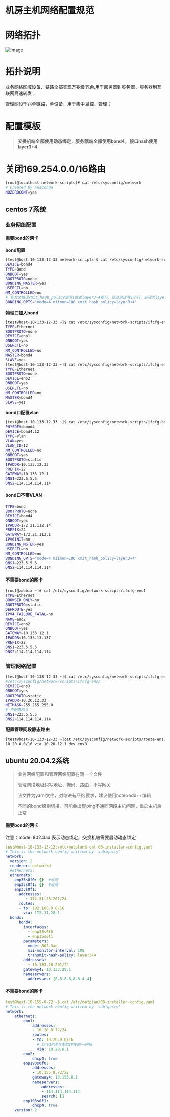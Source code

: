 # 			                             机房主机网络配置规范

# 网络拓扑
![image](https://user-images.githubusercontent.com/31641981/202127848-bef95a80-ac1d-4514-9dc5-6d3ac017ca09.png)

# 拓扑说明

业务网络区域设备、链路全部实现万兆级冗余,用于服务器到服务器，服务器到互联网高速转发；

管理网段千兆单链路，单设备，用于集中监控、管理； 

# 配置模板

> **交换机端全部使用动态绑定，服务器端全部使用bond4，接口hash使用layer3+4**

# 关闭169.254.0.0/16路由

```bash
[root@localhost network-scripts]# cat /etc/sysconfig/network
# Created by anaconda
NOZEROCONF=yes
```



## centos 7系统

### 业务网络配置

#### 需要bond的网卡

**bond配置**

```bash
[test@host-10-133-12-33 network-scripts]$ cat /etc/sysconfig/network-scripts/ifcfg-bond4
DEVICE=bond4
TYPE=Bond
ONBOOT=yes
BOOTPROTO=none
BONDING_MASTER=yes
USERCTL=no
NM_CONTROLLED=no
# 官方文档说xmit_hash_policy值写1或者lqyer3+4都行，经过测试写1不行，必须为layer3+4
BONDING_OPTS="mode=4 miimon=100 xmit_hash_policy=layer3+4"
```

**物理口加入bond**

```bash
[test@host-10-133-12-33 ~]$ cat /etc/sysconfig/network-scripts/ifcfg-eno1
TYPE=Ethernet
BOOTPROTO=none
DEVICE=eno1
ONBOOT=yes
USERCTL=no
NM_CONTROLLED=no
MASTER=bond4
SLAVE=yes
[test@host-10-133-12-33 ~]$ cat /etc/sysconfig/network-scripts/ifcfg-eno2
TYPE=Ethernet
BOOTPROTO=none
DEVICE=eno2
ONBOOT=yes
USERCTL=no
NM_CONTROLLED=no
MASTER=bond4
SLAVE=yes
```

**bond口配置vlan**

```bash
[test@host-10-133-12-33 ~]$ cat /etc/sysconfig/network-scripts/ifcfg-bond4.12
PHYSDEV=bond4
DEVICE=bond4.12
TYPE=Vlan
VLAN=yes
VLAN_ID=12
NM_CONTROLLED=no
ONBOOT=yes
BOOTPROTO=static
IPADDR=10.133.12.33 
PREFIX=22
GATEWAY=10.133.12.1
DNS1=223.5.5.5
DNS2=114.114.114.114
```

#### bond口不带VLAN

```bash
TYPE=bond
BOOTPROTO=none
DEVICE=bond4
ONBOOT=yes
IPADDR=172.21.112.14
PREFIX=24
GATEWAY=172.21.112.1
IPV6INIT=no
BONDING_MSTER=yes
USERCTL=no
NM_CONTROLLED=no
BONDING_OPTS="mode=4 miimon=100 xmit_hash_policy=layer3+4"
DNS1=223.5.5.5
DNS2=114.114.114.114
```



#### 不需要bond的网卡

```bash
[root@zabbix ~]# cat /etc/sysconfig/network-scripts/ifcfg-eno1
TYPE=Ethernet
BROWSER_ONLY=no
BOOTPROTO=static
DEFROUTE=yes
IPV4_FAILURE_FATAL=no
NAME=eno2
DEVICE=eno2
ONBOOT=yes
GATEWAY=10.133.12.1
IPADDR=10.133.13.137
PREFIX=22
DNS1=223.5.5.5
DNS2=114.114.114.114
```

### 管理网络配置

```bash
[test@host-10-133-12-33 ~]$ cat /etc/sysconfig/network-scripts/ifcfg-ens3 
#/etc/sysconfig/network-scripts/ifcfg-ens3
DEVICE=ens3
ONBOOT=yes
BOOTPROTO=static
IPADDR=10.20.12.33
NETMASK=255.255.255.0
# 不配置网关
DNS1=223.5.5.5
DNS2=114.114.114.114
```

**配置管理网段静态路由**

```bash
[test@host-10-133-12-33 ~]cat /etc/sysconfig/network-scripts/route-ens3
10.20.0.0/16 via 10.20.12.1 dev ens3
```

## ubuntu 20.04.2系统

> 业务网络配置和管理网络配置在同一个文件
>
> 管理网段地址只写地址、掩码、路由，不写网关
>
> 该文件为yaml文件，对缩进有严格要求，建议使用notepadd++编辑
>
> 不同的bond级别切换，可能会出现ping不通同网段主机问题，重启主机后正常

#### **需要bond的网卡**

注意：mode: 802.3ad 表示动态绑定，交换机端需要启动动态绑定

```yaml
test@host-10-133-13-12:/etc/netplan$ cat 00-installer-config.yaml
# This is the network config written by 'subiquity'
network:
  version: 2
  renderer: networkd
  #ethernets:
  ethernets:
    enp35s0f0: {}  #必须
    enp35s0f1: {}  #必须
    enp33s0f1:
      addresses:
         - 172.31.28.201/24
      routes:
      - to: 192.168.0.0/16
        via: 172.31.28.1
  bonds:
      bond4:
        interfaces:
          - enp35s0f0
          - enp35s0f1
        parameters:
          mode: 802.3ad
          mii-monitor-interval: 100
          transmit-hash-policy: layer3+4
        addresses:
          - 10.133.28.201/22
        gateway4: 10.133.28.1
        nameservers: 
          addresses: [8.8.8.8,8.8.4.4]
```

#### **不需要bond的网卡**

```yaml
test@host-10-155-8-72:~$ cat /etc/netplan/00-installer-config.yaml 
# This is the network config written by 'subiquity'
network:
    ethernets:
        eno1:
            addresses:
            - 10.20.8.72/24
            routes:
            - to: 10.20.0.0/16
              # 以下IP须与本机IP在同一网段
              via: 10.20.8.1
        eno2:
            dhcp4: true
        enp193s0f0:
            addresses:
            - 10.155.8.72/22
            gateway4: 10.155.8.1
            nameservers:
                addresses:
                - 114.114.114.114
                search: []
        enp193s0f1:
            dhcp4: true
    version: 2
```

### 





